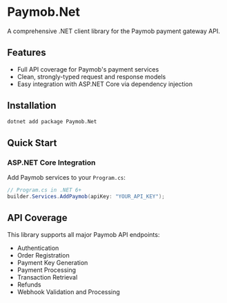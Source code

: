 # Paymob.Net

A comprehensive .NET client library for the Paymob payment gateway API.

## Features

- Full API coverage for Paymob's payment services
- Clean, strongly-typed request and response models
- Easy integration with ASP.NET Core via dependency injection

## Installation

```bash
dotnet add package Paymob.Net
```

## Quick Start

### ASP.NET Core Integration

Add Paymob services to your `Program.cs`:

```csharp
// Program.cs in .NET 6+
builder.Services.AddPaymob(apiKey: "YOUR_API_KEY");
```

## API Coverage

This library supports all major Paymob API endpoints:

- Authentication
- Order Registration
- Payment Key Generation
- Payment Processing
- Transaction Retrieval
- Refunds
- Webhook Validation and Processing